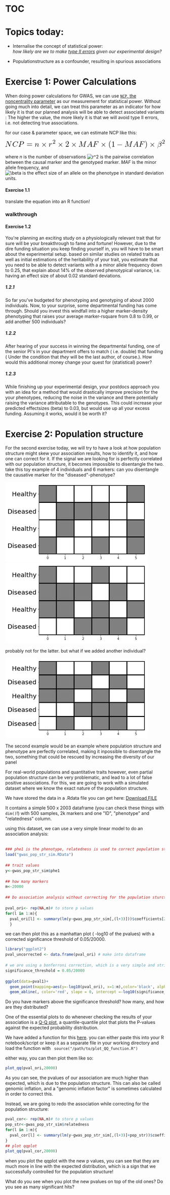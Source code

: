 # TOC

# Topics today:
 - Internalise the concept of statistical power:  
*how likely are we to make [type II errors](https://en.wikipedia.org/wiki/Type_I_and_type_II_errors) given our experimental design?*

 - Populationstructure as a confounder, resulting in spurious associations

# Exercise 1: Power Calculations

When doing power calculations for GWAS, we can use [``NCP``, the noncentrality parameter](https://en.wikipedia.org/wiki/Noncentrality_parameter) as our measurement for statistical power. Without going much into detail, we can treat this parameter as an indicator for how likely it is that our planned analysis will be able to detect associated variants : The higher the value, the more likely it is that we will avoid type II errors, i.e. not detecting true associations.

for our case & parameter space, we can estimate NCP like this:  

![equation for ncp](figures/NCP.png)

where
*n* is the number of observations
![r^2](https://render.githubusercontent.com/render/math?math=%20r%5E2%20) is the pairwise correlation between the causal marker and the genotyped marker.
*MAF* is the minor allele frequency, and  
![\beta](https://render.githubusercontent.com/render/math?math=%5Cbeta) is the effect size of an allele on the phenotype in standard deviation units.

#### Exercise 1.1
  translate the equation into an R function!

  ### walkthrough

#### Exercise 1.2
  You're planning an exciting study on a physiologically relevant trait that for sure will be your breakthrough to fame and fortune!
  However, due to the dire funding situation you keep finding yourself in, you will have to be smart about the experimental setup.
  based on similar studies on related traits as well as initial estimations of the heritability of your trait, you estimate that you need to be able to detect variants with a a minor allele frequency down to 0.25, that explain about 14% of the observed phenotypical variance, i.e. having an effect size of about 0.02 standard deviations.

##### 1.2.1
  So far you've budgeted for phenotyping and genotyping of about 2000 individuals. Now, to your surprise, some departmental funding has come through.
  Should you invest this windfall into a higher marker-density phenotyping that raises your average marker-rsquare from 0.8 to 0.99, or add another 500 individuals?

##### 1.2.2
  After hearing of your success in winning the departmental funding, one of the senior PI's in your department offers to match ( i.e. double) that funding ( Under the condition that *they* will be the last author, of course.). How would this additional money change your quest for (statistical) power?

##### 1.2.3
  While finishing up your experimental design, your postdocs approach you with an idea for a method that would drastically improve precision for the your phenotypes, reducing the noise in the variance and there potentially raising the variance attributable to the genotypes. This could increase your predicted effectsizes (beta) to 0.03, but would use up all your excess funding. Assuming it works, would it be worth it?

# Exercise 2: Population structure

For the second exercise today, we will try to have a look at how population structure might skew your association results, how to identify it, and how one can correct for it. If the signal we are looking for is perfectly correlated with our population structure, it becomes impossible to disentangle the two. take this toy example of 4 individuals and 6 markers: can you disentangle the causative marker for the "diseased"-phenotype?

![example1](figures/toy1.png)  
![example2](figures/toy2.png)  

probably not for the latter. but what if we added another individual?

![example3](figures/toy3.png)

The second example would be an example where population structure and phenotype are perfectly correlated, making it inpossible to disentangle the two, something that could be rescued by increasing the diversity of our panel

For real-world populations and quantitative traits however, even partial population structure can be very problematic, and lead to a lot of false positive associations. For this, we are going to work with a simulated dataset where we know the exact nature of the population structure.

We have stored the data in a .Rdata file you can get here:
<a id="raw-url" href="https://raw.githubusercontent.com/troe27/UU-GWAS04/master/data/gwas_pop_str_sim.RData">Download FILE</a>


It contains a simple 500 x 2003 dataframe (you can check these things with ```dim()```!)
with 500 samples, 2k markers and one "ID", "phenotype" and "relatedness" column.

using this dataset, we can use a very simple linear model to do an association analysis:

```R

### phe1 is the phenotype, relatedness is used to correct population structure.
load("gwas_pop_str_sim.RData")

## trait values
y<-gwas_pop_str_sim$phe1

## how many markers
m<-20000

## Do association analysis without correcting for the population sturcture:

pval_ori<- rep(NA,m)# to store p values
for(l in 1:m){
  pval_ori[l] <- summary(lm(y~gwas_pop_str_sim[,(l+3)]))$coefficients[2,4]
  }
```
we can then plot this as a manhattan plot ( -log10 of the pvalues) with a corrected significance threshold of 0.05/20000.

```R
library("ggplot2")
pval_uncorrected <- data.frame(pval_ori) # make into dataframe

# we are using a bonferroni correction, which is a very simple and stringent measure of correcting for multiple testing:
significance_threshold = 0.05/20000

ggplot(data=pval1)+
  geom_point(mapping=aes(y=-log10(pval_ori), x=1:m),color='black', alpha=0.5)+
  geom_abline(, color='red', slope = 0, intercept =-log10(significance_threshold))

```
Do you have markers above the significance threshold? how many, and how are they distributed?


One of the essential plots to do whenever checking the results of your association is a [Q-Q plot](https://en.wikipedia.org/wiki/Q%E2%80%93Q_plot), a quantile-quantile plot that plots the P-values against the expected probability distribution.

We have added a function for this [here](../scripts/plot_QQ_function.R).
you can either paste this into your R notebook/script or keep it as a separate file in your working directory and load the function with `` source("/path/to/plot_QQ_function.R")``

either way, you can then plot them like so:
```R
plot_qq(pval_ori,20000)
```

As you can see, the pvalues of our association are much higher than expected, which is due to the population structure.
This can also be called genomic inflation, and a "genomic inflation factor" is sometimes calculated in order to correct this.

Instead, we are going to redo the association while correcting for the population structure:

```R
pval_cor<- rep(NA,m)# to store p values
pop_str<-gwas_pop_str_sim$relatedness
for(l in 1:m){
  pval_cor[l] <- summary(lm(y~gwas_pop_str_sim[,(l+3)]+pop_str))$coefficients[2,4]
}
## plot qqplot
plot_qq(pval_cor,20000)

```
when you plot the qqplot with the new p values, you can see that they are much more in line with the expected distribution, which is a sign that we successfully controlled for the population structure!

What do you see when you plot the new pvalues on top of the old ones?
Do you see as many significant hits?
